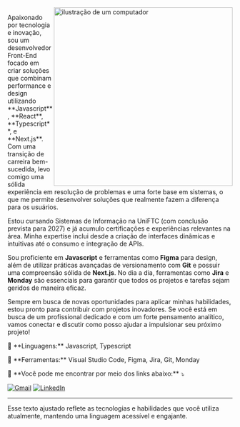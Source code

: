 <img src="https://raw.githubusercontent.com/MicaelliMedeiros/micaellimedeiros/master/image/computer-illustration.png" alt="ilustração de um computador" min-width="400px" max-width="400px" width="400px" align="right">

<p align="left"> 
 Apaixonado por tecnologia e inovação, sou um desenvolvedor Front-End focado em criar soluções que combinam performance e design utilizando **Javascript**, **React**, **Typescript**, e **Next.js**. Com uma transição de carreira bem-sucedida, levo comigo uma sólida experiência em resolução de problemas e uma forte base em sistemas, o que me permite desenvolver soluções que realmente fazem a diferença para os usuários.

Estou cursando Sistemas de Informação na UniFTC (com conclusão prevista para 2027) e já acumulo certificações e experiências relevantes na área. Minha expertise inclui desde a criação de interfaces dinâmicas e intuitivas até o consumo e integração de APIs.

Sou proficiente em **Javascript** e ferramentas como **Figma** para design, além de utilizar práticas avançadas de versionamento com **Git** e possuir uma compreensão sólida de **Next.js**. No dia a dia, ferramentas como **Jira** e **Monday** são essenciais para garantir que todos os projetos e tarefas sejam geridos de maneira eficaz.

Sempre em busca de novas oportunidades para aplicar minhas habilidades, estou pronto para contribuir com projetos inovadores. Se você está em busca de um profissional dedicado e com um forte pensamento analítico, vamos conectar e discutir como posso ajudar a impulsionar seu próximo projeto!
</p>

<p align="left">
  🦄 **Linguagens:** Javascript, Typescript
</p>

<p align="left">
  💼 **Ferramentas:** Visual Studio Code, Figma, Jira, Git, Monday
</p>

<p align="left">
  💌 **Você pode me encontrar por meio dos links abaixo:** ⤵️
</p>

<p align="left">
  <a href="mailto:seuemail@gmail.com" title="Gmail">
  <img src="https://img.shields.io/badge/-Gmail-FF0000?style=flat-square&labelColor=FF0000&logo=gmail&logoColor=white" alt="Gmail"/></a>
  <a href="https://www.linkedin.com/in/vitorsdev/" title="LinkedIn">
  <img src="https://img.shields.io/badge/-Linkedin-0e76a8?style=flat-square&logo=Linkedin&logoColor=white" alt="LinkedIn"/></a>
</p>

---

Esse texto ajustado reflete as tecnologias e habilidades que você utiliza atualmente, mantendo uma linguagem acessível e engajante.
